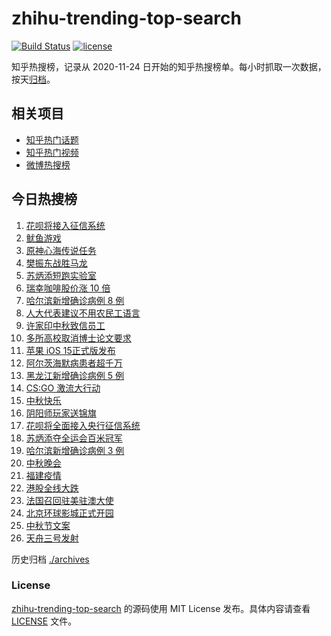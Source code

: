 # zhihu-trending-top-search

[![Build Status](https://github.com/justjavac/zhihu-trending-top-search/workflows/ci/badge.svg?branch=main)](https://github.com/justjavac/zhihu-trending-top-search/actions)
[![license](https://img.shields.io/github/license/justjavac/zhihu-trending-top-search)](https://github.com/justjavac/zhihu-trending-top-search/blob/main/LICENSE)

知乎热搜榜，记录从 2020-11-24 日开始的知乎热搜榜单。每小时抓取一次数据，按天[归档](./archives)。

## 相关项目

- [知乎热门话题](https://github.com/justjavac/zhihu-trending-hot-questions)
- [知乎热门视频](https://github.com/justjavac/zhihu-trending-hot-video)
- [微博热搜榜](https://github.com/justjavac/weibo-trending-hot-search)

## 今日热搜榜

<!-- BEGIN -->
<!-- 最后更新时间 Wed Sep 22 2021 20:09:53 GMT+0800 (China Standard Time) -->

1. [花呗将接入征信系统](https://www.zhihu.com/search?q=花呗)
1. [鱿鱼游戏](https://www.zhihu.com/search?q=鱿鱼游戏)
1. [原神心海传说任务](https://www.zhihu.com/search?q=原神)
1. [樊振东战胜马龙](https://www.zhihu.com/search?q=樊振东)
1. [苏炳添短跑实验室](https://www.zhihu.com/search?q=苏炳添)
1. [瑞幸咖啡股价涨 10 倍](https://www.zhihu.com/search?q=瑞幸)
1. [哈尔滨新增确诊病例 8 例](https://www.zhihu.com/search?q=哈尔滨疫情)
1. [人大代表建议不用农民工语言](https://www.zhihu.com/search?q=农民工语言)
1. [许家印中秋致信员工](https://www.zhihu.com/search?q=许家印致信)
1. [多所高校取消博士论文要求](https://www.zhihu.com/search?q=博士论文)
1. [苹果 iOS 15正式版发布](https://www.zhihu.com/search?q=ios15)
1. [阿尔茨海默病患者超千万](https://www.zhihu.com/search?q=阿尔茨海默)
1. [黑龙江新增确诊病例 5 例](https://www.zhihu.com/search?q=哈尔滨疫情)
1. [CS:GO 激流大行动](https://www.zhihu.com/search?q=激流大行动)
1. [中秋快乐](https://www.zhihu.com/search?q=中秋节)
1. [阴阳师玩家送锦旗](https://www.zhihu.com/search?q=阴阳师)
1. [花呗将全面接入央行征信系统](https://www.zhihu.com/search?q=花呗)
1. [苏炳添夺全运会百米冠军](https://www.zhihu.com/search?q=苏炳添)
1. [哈尔滨新增确诊病例 3 例](https://www.zhihu.com/search?q=黑龙江新增)
1. [中秋晚会](https://www.zhihu.com/search?q=中秋晚会)
1. [福建疫情](https://www.zhihu.com/search?q=福建疫情)
1. [港股全线大跌](https://www.zhihu.com/search?q=港股暴跌)
1. [法国召回驻美驻澳大使](https://www.zhihu.com/search?q=法国召回驻美国和驻澳大利亚大使)
1. [北京环球影城正式开园](https://www.zhihu.com/search?q=北京环球影城)
1. [中秋节文案](https://www.zhihu.com/search?q=中秋节文案)
1. [天舟三号发射](https://www.zhihu.com/search?q=天舟三号)

<!-- END -->

历史归档 [./archives](./archives)

### License

[zhihu-trending-top-search](https://github.com/justjavac/zhihu-trending-top-search)
的源码使用 MIT License 发布。具体内容请查看 [LICENSE](./LICENSE) 文件。
